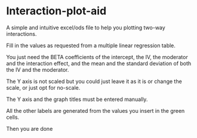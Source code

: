 # Interaction-plot-aid
A simple and intuitive excel/ods file to help you plotting two-way interactions.

Fill in the values as requested from a multiple linear regression table.

You just need the BETA coefficients of the intercept, the IV, the moderator and the interaction effect, and the mean and the standard deviation of both the IV and the moderator.

The Y axis is not scaled but you could just leave it as it is or change the scale, or just opt for no-scale.

The Y axis and the graph titles must be entered manually.

All the other labels are generated from the values you insert in the green cells.


Then you are done
